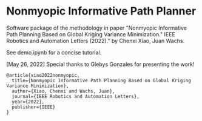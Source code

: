# Nonmyopic Informative Path Planner

Software package of the methodology in paper "Nonmyopic Informative Path Planning Based on Global Kriging Variance Minimization." IEEE Robotics and Automation Letters (2022)." by Chenxi Xiao, Juan Wachs.

See demo.ipynb for a concise tutorial.

[May 26, 2022] Special thanks to Glebys Gonzales for presenting the work!

```
@article{xiao2022nonmyopic,
  title={Nonmyopic Informative Path Planning Based on Global Kriging Variance Minimization},
  author={Xiao, Chenxi and Wachs, Juan},
  journal={IEEE Robotics and Automation Letters},
  year={2022},
  publisher={IEEE}
}
```
